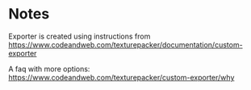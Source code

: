 # Notes

Exporter is created using instructions from https://www.codeandweb.com/texturepacker/documentation/custom-exporter

A faq with more options:
https://www.codeandweb.com/texturepacker/custom-exporter/why
